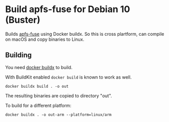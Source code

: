 # Build apfs-fuse for Debian 10 (Buster)

Builds [apfs-fuse] using Docker buildx. So this is cross plartform, can compile
on macOS and copy binaries to Linux.

[apfs-fuse]: https://github.com/sgan81/apfs-fuse

## Building

You need [docker buildx][buildx] to build.

With BuildKit enabled `docker build` is known to work as well.

[buildx]: https://docs.docker.com/buildx/working-with-buildx/

```shell
docker buildx build . -o out
```

The resulting binaries are copied to directory "out".

To build for a different platform:

```shell
docker buildx . -o out-arm --platform=linux/arm
```
